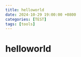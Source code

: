 ```yaml
---
title: helloworld
date: 2024-10-29 19:00:00 +0800
categories: [TEST]
tags: [tools]     
---
```

# helloworld
 
 